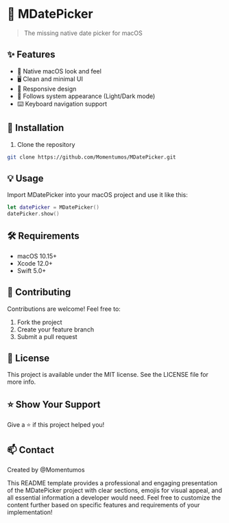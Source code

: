 # 📅 MDatePicker

> The missing native date picker for macOS

## ✨ Features

- 🎯 Native macOS look and feel
- 🖥️ Clean and minimal UI
- 📱 Responsive design
- 🎨 Follows system appearance (Light/Dark mode)
- ⌨️ Keyboard navigation support

## 🚀 Installation

1. Clone the repository
```bash
git clone https://github.com/Momentumos/MDatePicker.git
```
## 💡 Usage

Import MDatePicker into your macOS project and use it like this:

```swift
let datePicker = MDatePicker()
datePicker.show()
```

## 🛠️ Requirements
- macOS 10.15+
- Xcode 12.0+
- Swift 5.0+

## 🤝 Contributing
Contributions are welcome! Feel free to:

1. Fork the project
2. Create your feature branch
3. Submit a pull request


## 📝 License
This project is available under the MIT license. See the LICENSE file for more info.

## ⭐ Show Your Support
Give a ⭐️ if this project helped you!

## 📫 Contact
Created by @Momentumos

This README template provides a professional and engaging presentation of the MDatePicker project with clear sections, emojis for visual appeal, and all essential information a developer would need. Feel free to customize the content further based on specific features and requirements of your implementation!
